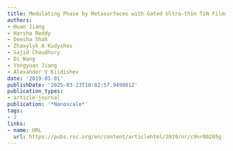 ```yaml
---
title: Modulating Phase by Metasurfaces with Gated Ultra-thin TiN Films
authors:
- Huan Jiang
- Harsha Reddy
- Deesha Shah
- Zhaxylyk A Kudyshev
- Sajid Choudhury
- Di Wang
- Yongyuan Jiang
- Alexander V Kildishev
date: '2019-01-01'
publishDate: '2025-03-23T18:02:57.949081Z'
publication_types:
- article-journal
publication: '*Nanoscale*'
tags:
- J
links:
- name: URL
  url: https://pubs.rsc.org/en/content/articlehtml/2019/nr/c9nr00205g
---
```

